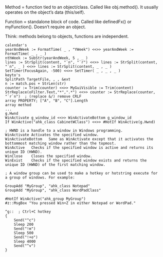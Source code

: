 Method = function tied to an object/class. Called like obj.method(). It usually operates on the object’s data (this/self).

Function = standalone block of code. Called like definedFx() or myFunction(). Doesn’t require an object.

Think: methods belong to objects, functions are independent.
```ahk
calendar's
yearAndWeek := FormatTime( _ , "YWeek") <<>> yearAndWeek := FormatTime( _ , _ )
nthWeek := SubStr(yearAndWeek, 5 , _ )
lines := StrSplit(content, "`n", "`r") <<>> lines := StrSplit(content, "`n", _ ) <<>> lines := StrSplit(content, _ , _ )
SetTimer(FocusAgain, -500) <<>> SetTimer( _ , _ , _ )
keyto's
SplitPath TargetFile, , , &ext
n := match.pos + StrLen(str)
counter := Trim(counter) <<>> MyGuiVisible := Trim(content)
StrReplace(oFilter.Text,"*",".*") <<>> counter := StrReplace(counter, "`r`n")  ; (replace &/) remove CRLF  
array PROPERTY; ["A", "B", "C"].Length
array method
...
g.Hwnd
WinActivate g_window_id <<>> WinActivateBottom g_window_id
If WinActive("ahk_class CabinetWClass") <<>> #HotIf WinActive(g.Hwnd)
```
```ahk
; HWND is a handle to a window in Windows programming.
WinActivate	Activates the specified window.
WinActivateBottom	Same as WinActivate except that it activates the bottommost matching window rather than the topmost.
WinActive	Checks if the specified window is active and returns its unique ID (HWND).
WinClose	Closes the specified window.
WinExist	Checks if the specified window exists and returns the unique ID (HWND) of the first matching window.
```
```
; A window group can be used to make a hotkey or hotstring execute for a group of windows. For example:

GroupAdd "MyGroup", "ahk_class Notepad"
GroupAdd "MyGroup", "ahk_class WordPadClass"

#HotIf WinActive("ahk_group MyGroup")
#z::MsgBox "You pressed Win+Z in either Notepad or WordPad."
```

```ahk
^g::  ; Ctrl+C hotkey
{
    Send("^c")
    Sleep 200
    Send("!m")
    Sleep 500
    Send("!+o")
    Sleep 4000
    Send("^v")
}
```
